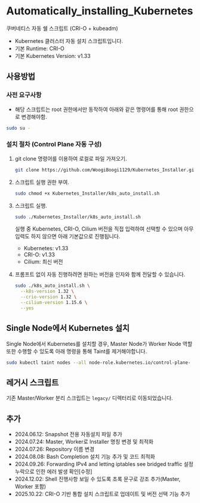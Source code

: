 # Automatically_installing_Kubernetes
쿠버네티스 자동 쉘 스크립트 (CRI-O + kubeadm)
- Kubernetes 클러스터 자동 설치 스크립트입니다.
- 기본 Runtime: CRI-O
- 기본 Kubernetes Version: v1.33

## 사용방법
### 사전 요구사항
- 해당 스크립트는 root 권한에서만 동작하여 아래와 같은 명령어를 통해 root 권한으로 변경해야함.
```sh
sudo su -
```

### 설치 절차 (Control Plane 자동 구성)
1. git clone 명령어를 이용하여 로컬로 파일 가져오기.
   ```sh
   git clone https://github.com/WoogiBoogi1129/Kubernetes_Installer.git
   ```

2. 스크립트 실행 권한 부여.
   ```sh
   sudo chmod +x Kubernetes_Installer/k8s_auto_install.sh
   ```

3. 스크립트 실행.
   ```sh
   sudo ./Kubernetes_Installer/k8s_auto_install.sh
   ```

   실행 중 Kubernetes, CRI-O, Cilium 버전을 직접 입력하여 선택할 수 있으며 아무 입력도 하지 않으면 아래 기본값으로 진행됩니다.
   - Kubernetes: v1.33
   - CRI-O: v1.33
   - Cilium: 최신 버전

4. 프롬프트 없이 자동 진행하려면 원하는 버전을 인자와 함께 전달할 수 있습니다.
   ```sh
   sudo ./k8s_auto_install.sh \
     --k8s-version 1.32 \
     --crio-version 1.32 \
     --cilium-version 1.15.6 \
     --yes
   ```

## Single Node에서 Kubernetes 설치
Single Node에서 Kubernetes를 설치할 경우, Master Node가 Worker Node 역할 또한 수행할 수 있도록 아래 명령을 통해 Taint를 제거해야합니다.
```sh
sudo kubectl taint nodes --all node-role.kubernetes.io/control-plane-
```

## 레거시 스크립트
기존 Master/Worker 분리 스크립트는 `legacy/` 디렉터리로 이동되었습니다.

## 추가
- 2024.06.12: Snapshot 전용 자동설치 파일 추가
- 2024.07.24: Master, Worker로 Installer 명칭 변경 및 최적화
- 2024.07.26: Repository 이름 변경
- 2024.08.08: Bash Completion 설치 기능 추가 및 코드 최적화
- 2024.09.26: Forwarding IPv4 and letting iptables see bridged traffic 설정 누락으로 인한 에러 발생 확인[수정]
- 2024.12.02: Shell 진행사항 보일 수 있도록 초록 문구로 강조 추가(Master, Worker 포함)
- 2025.10.22: CRI-O 기반 통합 설치 스크립트로 업데이트 및 버전 선택 기능 추가
